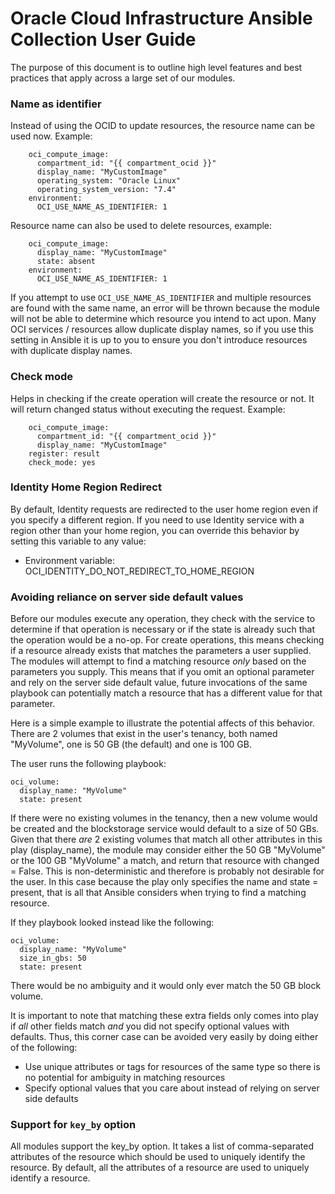# Oracle Cloud Infrastructure Ansible Collection User Guide

The purpose of this document is to outline high level features and best practices that apply across a large set of our modules.

### Name as identifier
Instead of using the OCID to update resources, the resource name can be used now. Example:

```
    oci_compute_image:
      compartment_id: "{{ compartment_ocid }}"
      display_name: "MyCustomImage"
      operating_system: "Oracle Linux"
      operating_system_version: "7.4"
    environment:
      OCI_USE_NAME_AS_IDENTIFIER: 1
```
Resource name can also be used to delete resources, example:
```
    oci_compute_image:
      display_name: "MyCustomImage"
      state: absent
    environment:
      OCI_USE_NAME_AS_IDENTIFIER: 1
```

If you attempt to use `OCI_USE_NAME_AS_IDENTIFIER` and multiple resources are found with the same name, an error will be thrown because the module will not be able to determine which resource you intend to act upon.  Many OCI services / resources allow duplicate display names, so if you use this setting in Ansible it is up to you to ensure you don't introduce resources with duplicate display names.

### Check mode
Helps in checking if the create operation will create the resource or not. It will return changed status without executing the request. Example:
```
    oci_compute_image:
      compartment_id: "{{ compartment_ocid }}"
      display_name: "MyCustomImage"
    register: result
    check_mode: yes
```

### Identity Home Region Redirect
By default, Identity requests are redirected to the user home region even if you specify a different region. 
If you need to use Identity service with a region other than your home region, you can override this behavior by setting this variable to any value:
- Environment variable: OCI_IDENTITY_DO_NOT_REDIRECT_TO_HOME_REGION



### Avoiding reliance on server side default values
Before our modules execute any operation, they check with the service to determine if that operation is necessary or if the state is already such that the operation would be a no-op. For create operations, this means checking if a resource already exists that matches the parameters a user supplied. The modules will attempt to find a matching resource *only* based on the parameters you supply. This means that if you omit an optional parameter and rely on the server side default value, future invocations of the same playbook can potentially match a resource that has a different value for that parameter.

Here is a simple example to illustrate the potential affects of this behavior.
There are 2 volumes that exist in the user's tenancy, both named "MyVolume", one is 50 GB (the default) and one is 100 GB.

The user runs the following playbook:
```
oci_volume:
  display_name: "MyVolume"
  state: present
```

If there were no existing volumes in the tenancy, then a new volume would be created and the blockstorage service would default to a size of 50 GBs. Given that there *are* 2 existing volumes that match all other attributes in this play (display_name), the module may consider either the 50 GB "MyVolume" or the 100 GB "MyVolume" a match, and return that resource with changed = False. This is non-deterministic and therefore is probably not desirable for the user. In this case because the play only specifies the name and state = present, that is all that Ansible considers when trying to find a matching resource.

If they playbook looked instead like the following:
```
oci_volume:
  display_name: "MyVolume"
  size_in_gbs: 50
  state: present
```
There would be no ambiguity and it would only ever match the 50 GB block volume.

It is important to note that matching these extra fields only comes into play if *all* other fields match *and* you did not specify optional values with defaults.  Thus, this corner case can be avoided very easily by doing either of the following:
- Use unique attributes or tags for resources of the same type so there is no potential for ambiguity in matching resources
- Specify optional values that you care about instead of relying on server side defaults

### Support for `key_by` option
All modules support the key_by option. It takes a list of comma-separated attributes of the resource which should be used to uniquely identify the resource. By default, all the attributes of a resource are used to uniquely identify a resource.
